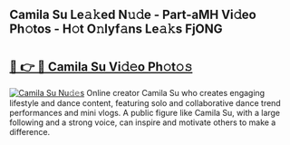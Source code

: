 ## Camila Su Le𝚊𝚔ed N𝚞𝚍e - Part-aMH Vi𝚍eo Ph𝚘tos - H𝚘t O𝚗lyf𝚊ns Le𝚊𝚔s FjONG

# <h2><a href="http://hf86rp6.feru.top/?c=Camila+Su">🔗 👉 🔴 Camila Su Vi𝚍𝚎o Ph𝚘t𝚘𝚜</a></h2>

[![Camila Su Nu𝚍𝚎s](https://i.imgur.com/0TWrTi3.gif)](http://hf86rp6.feru.top/?c=Camila+Su)
Online creator Camila Su who creates engaging lifestyle and dance content, featuring solo and collaborative dance trend performances and mini vlogs. A public figure like Camila Su, with a large following and a strong voice, can inspire and motivate others to make a difference. 
